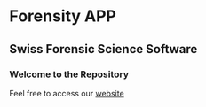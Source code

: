 Forensity APP
===============================

Swiss Forensic Science Software
-------------------------------

### Welcome to the Repository

Feel free to access our [website](http://www.forensity.ch/index.php/en/)


